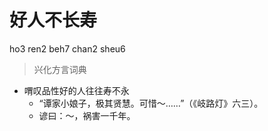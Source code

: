 # 好人不长寿
ho3 ren2 beh7 chan2 sheu6
> 兴化方言词典
- 喟叹品性好的人往往寿不永
  - “谭家小娘子，极其贤慧。可惜～……”（《岐路灯》六三）。
  - 谚曰：～，祸害一千年。
